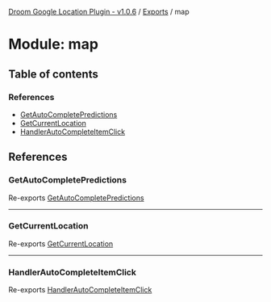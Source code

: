 [Droom Google Location Plugin - v1.0.6](../README.md) / [Exports](../modules.md) / map

# Module: map

## Table of contents

### References

- [GetAutoCompletePredictions](map.md#getautocompletepredictions)
- [GetCurrentLocation](map.md#getcurrentlocation)
- [HandlerAutoCompleteItemClick](map.md#handlerautocompleteitemclick)

## References

### GetAutoCompletePredictions

Re-exports [GetAutoCompletePredictions](map_autocomplete.md#getautocompletepredictions)

___

### GetCurrentLocation

Re-exports [GetCurrentLocation](map_geocode.md#getcurrentlocation)

___

### HandlerAutoCompleteItemClick

Re-exports [HandlerAutoCompleteItemClick](map_autocomplete.md#handlerautocompleteitemclick)
